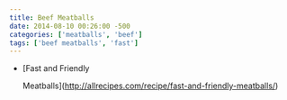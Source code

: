 ```yaml
---
title: Beef Meatballs
date: 2014-08-10 00:26:00 -500
categories: ['meatballs', 'beef']
tags: ['beef meatballs', 'fast']
---
```


-   [Fast and Friendly

    Meatballs](http://allrecipes.com/recipe/fast-and-friendly-meatballs/)

